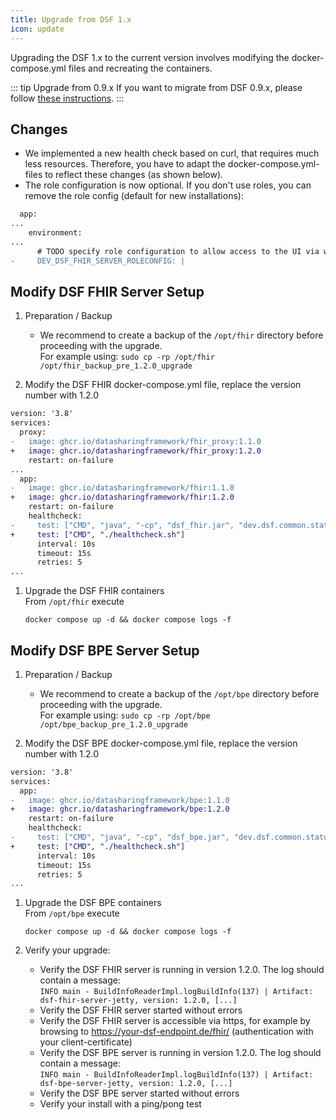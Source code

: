 ```yaml
---
title: Upgrade from DSF 1.x
icon: update
---
```


Upgrading the DSF 1.x to the current version involves modifying the docker-compose.yml files and recreating the containers.


::: tip Upgrade from 0.9.x
If you want to migrate from DSF 0.9.x, please follow [these instructions](upgrade-from-0).
:::

## Changes
* We implemented a new health check based on curl, that requires much less resources. Therefore, you have to adapt the docker-compose.yml-files to reflect these changes (as shown below).
* The role configuration is now optional. If you don't use roles, you can remove the role config (default for new installations):
```diff
  app:
...
    environment:
...
      # TODO specify role configuration to allow access to the UI via web-browser or REST API for specific users, see documentation at dsf.dev
-     DEV_DSF_FHIR_SERVER_ROLECONFIG: |
```

## Modify DSF FHIR Server Setup
1. Preparation / Backup
    * We recommend to create a backup of the `/opt/fhir` directory before proceeding with the upgrade.  
    For example using: `sudo cp -rp /opt/fhir /opt/fhir_backup_pre_1.2.0_upgrade`

1. Modify the DSF FHIR docker-compose.yml file, replace the version number with 1.2.0
```diff
version: '3.8'
services:
  proxy:
-   image: ghcr.io/datasharingframework/fhir_proxy:1.1.0
+   image: ghcr.io/datasharingframework/fhir_proxy:1.2.0
    restart: on-failure
...
  app:
-   image: ghcr.io/datasharingframework/fhir:1.1.0
+   image: ghcr.io/datasharingframework/fhir:1.2.0
    restart: on-failure
    healthcheck:
-     test: ["CMD", "java", "-cp", "dsf_fhir.jar", "dev.dsf.common.status.client.StatusClient"]
+     test: ["CMD", "./healthcheck.sh"]
      interval: 10s
      timeout: 15s
      retries: 5
...
```

1. Upgrade the DSF FHIR containers  
    From `/opt/fhir` execute  
    ```
    docker compose up -d && docker compose logs -f
    ```

## Modify DSF BPE Server Setup
1. Preparation / Backup
    * We recommend to create a backup of the `/opt/bpe` directory before proceeding with the upgrade.  
    For example using: `sudo cp -rp /opt/bpe /opt/bpe_backup_pre_1.2.0_upgrade`

1. Modify the DSF BPE docker-compose.yml file, replace the version number with 1.2.0
```diff
version: '3.8'
services:
  app:
-   image: ghcr.io/datasharingframework/bpe:1.1.0
+   image: ghcr.io/datasharingframework/bpe:1.2.0
    restart: on-failure
    healthcheck:
-     test: ["CMD", "java", "-cp", "dsf_bpe.jar", "dev.dsf.common.status.client.StatusClient"]
+     test: ["CMD", "./healthcheck.sh"]
      interval: 10s
      timeout: 15s
      retries: 5
...
```

1. Upgrade the DSF BPE containers  
    From `/opt/bpe` execute  
    ```
    docker compose up -d && docker compose logs -f
    ```

1. Verify your upgrade:
    * Verify the DSF FHIR server is running in version 1.2.0. The log should contain a message:  
        `INFO main - BuildInfoReaderImpl.logBuildInfo(137) | Artifact: dsf-fhir-server-jetty, version: 1.2.0, [...]`
    * Verify the DSF FHIR server started without errors
    * Verify the DSF FHIR server is accessible via https, for example by browsing to https://your-dsf-endpoint.de/fhir/ (authentication with your client-certificate)
    * Verify the DSF BPE server is running in version 1.2.0. The log should contain a message:  
        `INFO main - BuildInfoReaderImpl.logBuildInfo(137) | Artifact: dsf-bpe-server-jetty, version: 1.2.0, [...]`
    * Verify the DSF BPE server started without errors
    * Verify your install with a ping/pong test  
